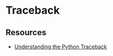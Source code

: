 Traceback
===

Resources
---
- [Understanding the Python Traceback](https://realpython.com/python-traceback/)
